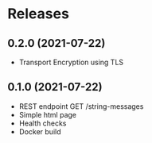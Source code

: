 # Releases

## 0.2.0 (2021-07-22)
* Transport Encryption using TLS

## 0.1.0 (2021-07-22)
* REST endpoint GET /string-messages
* Simple html page
* Health checks
* Docker build